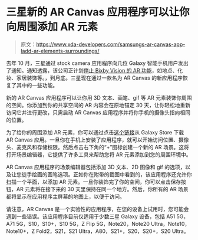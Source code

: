 # 三星新的 AR Canvas 应用程序可以让你向周围添加 AR 元素

> 原文：<https://www.xda-developers.com/samsungs-ar-canvas-app-ladd-ar-elements-surroundings/>

去年 10 月，三星通过 stock camera 应用程序向几位 Galaxy 智能手机用户发出了通知。通知透露，该公司正计划[停止 Bixby Vision 的 AR 功能](https://www.xda-developers.com/samsung-discontinuing-bixby-vision-augmented-reality-features/)，如地点、化妆、家居装饰等。，到月底。三星现在通过一款名为 AR Canvas 的新应用程序恢复了其中的一些功能。

新的 AR Canvas 应用程序可以让你用 3D 文本、画笔、gif 等 AR 元素装饰你周围的空间。你添加到你的共享空间的 AR 内容会在原地锚定 30 天，让你轻松地重新访问它并进行更改，只需启动 AR Canvas 应用程序并将你手机的摄像头指向相同的位置。

为了给你的周围添加 AR 元素，你可以通过点击[这个链接](https://galaxystore.samsung.com/prepost/000005591030?appId=com.samsung.android.spacear)从 Galaxy Store 下载 AR Canvas 应用。一旦你在手机上安装了应用程序，就可以开始访问位置、摄像头、麦克风和存储权限。然后点击右下角的“+”图标创建一个新的 AR 场景。这将打开场景编辑器，它提供了许多工具来帮助您将 AR 元素添加到您的周围环境中。

AR Canvas 应用程序的场景编辑器包括添加 3D 文本、2D 图像和 gif 的选项，以及让您徒手绘画的画笔选项。正如你在附带的截图中看到的，该应用程序还允许你扫描一个平面，以添加 AR 元素。一旦你装饰完了你的空间，你可以点击保存按钮，AR 元素将在接下来的 30 天里保持在同一个地方。然后，你所有的 AR 场景都将显示在应用程序主屏幕的地图上，以便于访问。

请注意，AR Canvas 是一个实验性的应用程序，在您的设备上试用时，您可能会遇到一些错误。该应用程序目前仅适用于少数三星 Galaxy 设备，包括 A51 5G，A71 5G，S10，S10+，S10 5G，Z Flip 5G，Note20，Note20 Ultra，Note10，Note10+，Z Fold2，S21，S21 Ultra，A80，S21+，S20，S20+，S20 Ultra。
